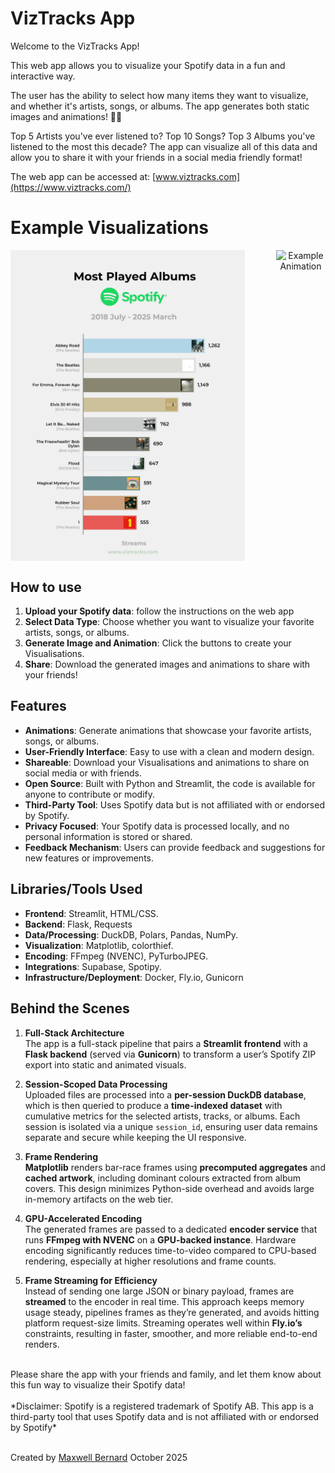 # VizTracks App
Welcome to the VizTracks App!

This web app allows you to visualize your Spotify data in a fun and interactive way.

The user has the ability to select how many items they want to visualize, and whether it's artists, songs, or albums. The app generates both static images and animations! 🎵🎵

Top 5 Artists you've ever listened to? Top 10 Songs? Top 3 Albums you've listened to the most this decade? The app can visualize all of this data and allow you to share it with your friends in a social media friendly format! 

The web app can be accessed at: [www.viztracks.com](https://www.viztracks.com/)

# Example Visualizations

<p align="center" style="display: flex; justify-content: center; gap: 50px;">
    <img src="./assets/visuals/album_name_Streams_visual_max.jpg" alt="Example Visualization 1" width="375">
    <img src="./assets/visuals/artist_name_Streams_animation.gif" alt="Example Animation" width="375">
</p>

## How to use
1. **Upload your Spotify data**: follow the instructions on the web app
2. **Select Data Type**: Choose whether you want to visualize your favorite artists, songs, or albums.
3. **Generate Image and Animation**: Click the buttons to create your Visualisations.
4. **Share**: Download the generated images and animations to share with your friends!



## Features
- **Animations**: Generate animations that showcase your favorite artists, songs, or albums.
- **User-Friendly Interface**: Easy to use with a clean and modern design.
- **Shareable**: Download your Visualisations and animations to share on social media or with friends.
- **Open Source**: Built with Python and Streamlit, the code is available for anyone to contribute or modify.
- **Third-Party Tool**: Uses Spotify data but is not affiliated with or endorsed by Spotify.
- **Privacy Focused**: Your Spotify data is processed locally, and no personal information is stored or shared.
- **Feedback Mechanism**: Users can provide feedback and suggestions for new features or improvements.

## Libraries/Tools Used
- **Frontend**: Streamlit, HTML/CSS.
- **Backend**: Flask, Requests
- **Data/Processing**: DuckDB, Polars, Pandas, NumPy.
- **Visualization**: Matplotlib, colorthief.
- **Encoding**: FFmpeg (NVENC), PyTurboJPEG.
- **Integrations**: Supabase, Spotipy.
- **Infrastructure/Deployment**: Docker, Fly.io, Gunicorn

## Behind the Scenes

1. **Full-Stack Architecture**  
   The app is a full-stack pipeline that pairs a **Streamlit frontend** with a **Flask backend** (served via **Gunicorn**) to transform a user’s Spotify ZIP export into static and animated visuals.  

2. **Session-Scoped Data Processing**  
   Uploaded files are processed into a **per-session DuckDB database**, which is then queried to produce a **time-indexed dataset** with cumulative metrics for the selected artists, tracks, or albums. Each session is isolated via a unique `session_id`, ensuring user data remains separate and secure while keeping the UI responsive.  

3. **Frame Rendering**  
   **Matplotlib** renders bar-race frames using **precomputed aggregates** and **cached artwork**, including dominant colours extracted from album covers. This design minimizes Python-side overhead and avoids large in-memory artifacts on the web tier.  

4. **GPU-Accelerated Encoding**  
   The generated frames are passed to a dedicated **encoder service** that runs **FFmpeg with NVENC** on a **GPU-backed instance**. Hardware encoding significantly reduces time-to-video compared to CPU-based rendering, especially at higher resolutions and frame counts.  

5. **Frame Streaming for Efficiency**  
   Instead of sending one large JSON or binary payload, frames are **streamed** to the encoder in real time. This approach keeps memory usage steady, pipelines frames as they’re generated, and avoids hitting platform request-size limits. Streaming operates well within **Fly.io’s** constraints, resulting in faster, smoother, and more reliable end-to-end renders.  

<br>
Please share the app with your friends and family, and let them know about this fun way to visualize their Spotify data!


<br>
<br>
*Disclaimer: Spotify is a registered trademark of Spotify AB. This app is a third-party tool that uses Spotify data and is not affiliated with or endorsed by Spotify*

<br>
<br>

Created by [Maxwell Bernard](https://github.com/maxwell-bernard)
October 2025
